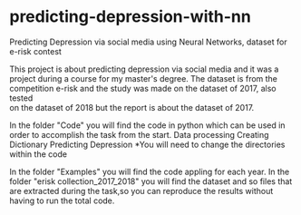 # predicting-depression-with-nn
Predicting Depression via social media using Neural Networks, dataset for e-risk contest

This project is about predicting depression via social media and it was a project during a course for my master's degree. 
The dataset is from the competition e-risk and the study was made on the dataset of 2017, also tested  
on the dataset of 2018 but the report is about the dataset of 2017.

In the folder "Code" you will find the code in python which can be used in order to accomplish the task from the start.
Data processing
Creating Dictionary 
Predicting Depression
*You will need to change the directories within the code

In the folder "Examples" you will find the code appling for each year.
In the folder "erisk collection_2017_2018" you will find the dataset and so files that are extracted during the task,so 
you can reproduce the results without having to run the total code.


